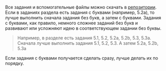 Все задания и вспомогательные файлы можно скачать в [репозитории](https://github.com/natenka/pyneng-examples-exercises/). Если в заданиях раздела есть задания с буквами (например, 5.2a), то лучше выполнить сначала задания без букв, а затем с буквами. Задания с буквами, как правило, немного сложнее заданий без букв и развивают или усложняют идею в соответствующем задании без буквы.

> Например, в разделе есть задания 5.1, 5.2, 5.2a, 5.2b, 5.3, 5.3a. Сначала лучше выполнить задания 5.1, 5.2, 5.3. А затем 5.2a, 5.2b, 5.3a

Если задания с буквами получается сделать сразу, лучше делать их по порядку.
